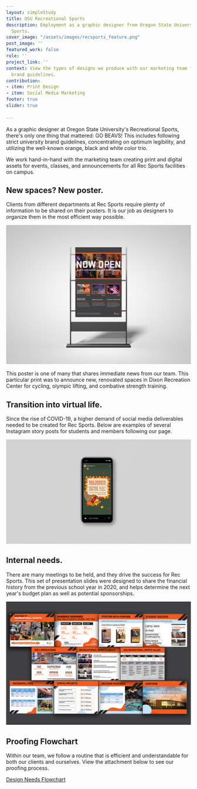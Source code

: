 ```yaml
---
layout: simpleStudy
title: OSU Recreational Sports
description: Employment as a graphic designer from Oregon State University's Recreational
  Sports.
cover_image: "/assets/images/recsports_feature.png"
post_image: ''
featured_work: false
role: ''
project_link: ''
context: View the types of designs we produce with our marketing team following OSU's
  brand guidelines.
contribution:
- item: Print Design
- item: Social Media Marketing
footer: true
slider: true

---
```

As a graphic designer at Oregon State University's Recreational Sports, there's only one thing that mattered: GO BEAVS! This includes following strict university brand guidelines, concentrating on optimum legibility, and utilizing the well-known orange, black and white color trio.

We work hand-in-hand with the marketing team creating print and digital assets for events, classes, and announcements for all Rec Sports facilities on campus.

## New spaces? New poster.

Clients from different departments at Rec Sports require plenty of information to be shared on their posters. It is our job as designers to organize them in the most efficient way possible.

![](/assets/images/recsports_poster.jpg)

This poster is one of many that shares immediate news from our team. This particular print was to announce new, renovated spaces in Dixon Recreation Center for cycling, olympic lifting, and combative strength training.

## Transition into virtual life.

Since the rise of COVID-19, a higher demand of social media deliverables needed to be created for Rec Sports. Below are examples of several Instagram story posts for students and members following our page.

![](/assets/images/recsports_social.gif)

## Internal needs.

There are many meetings to be held, and they drive the success for Rec Sports. This set of presentation slides were designed to share the financial history from the previous school year in 2020, and helps determine the next year's budget plan as well as potential sponsorships.

![](/assets/images/recsports_presenation.jpg)

## Proofing Flowchart

Within our team, we follow a routine that is efficient and understandable for both our clients and ourselves. View the attachment below to see our proofing process.

[Design Needs Flowchart](/assets/images/recsports-prooftodelivery_flowchart.pdf "Design Needs Flowchart")